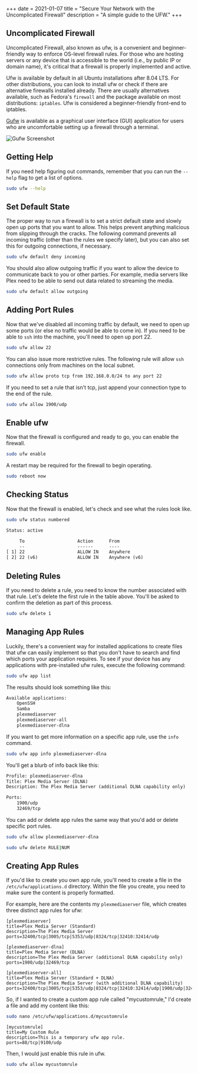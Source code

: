 +++
date = 2021-01-07
title = "Secure Your Network with the Uncomplicated Firewall"
description = "A simple guide to the UFW."
+++

## Uncomplicated Firewall

Uncomplicated Firewall, also known as ufw, is a convenient and
beginner-friendly way to enforce OS-level firewall rules. For those who
are hosting servers or any device that is accessible to the world (i.e.,
by public IP or domain name), it's critical that a firewall is properly
implemented and active.

Ufw is available by default in all Ubuntu installations after 8.04 LTS.
For other distributions, you can look to install ufw or check if there
are alternative firewalls installed already. There are usually
alternatives available, such as Fedora's `firewall` and the
package available on most distributions: `iptables`. Ufw is
considered a beginner-friendly front-end to iptables.

[Gufw](https://gufw.org) is available as a graphical user interface
(GUI) application for users who are uncomfortable setting up a firewall
through a terminal.

![Gufw Screenshot](https://img.cleberg.net/blog/20210107-secure-your-network-with-the-uncomplicated-firewall/gufw.png)

## Getting Help

If you need help figuring out commands, remember that you can run the
`--help` flag to get a list of options.

```sh
sudo ufw --help
```

## Set Default State

The proper way to run a firewall is to set a strict default state and
slowly open up ports that you want to allow. This helps prevent anything
malicious from slipping through the cracks. The following command
prevents all incoming traffic (other than the rules we specify later),
but you can also set this for outgoing connections, if necessary.

```sh
sudo ufw default deny incoming
```

You should also allow outgoing traffic if you want to allow the device
to communicate back to you or other parties. For example, media servers
like Plex need to be able to send out data related to streaming the
media.

```sh
sudo ufw default allow outgoing
```

## Adding Port Rules

Now that we've disabled all incoming traffic by default, we need to
open up some ports (or else no traffic would be able to come in). If you
need to be able to `ssh` into the machine, you'll need to
open up port 22.

```sh
sudo ufw allow 22
```

You can also issue more restrictive rules. The following rule will allow
`ssh` connections only from machines on the local subnet.

```sh
sudo ufw allow proto tcp from 192.168.0.0/24 to any port 22
```

If you need to set a rule that isn't tcp, just append your connection
type to the end of the rule.

```sh
sudo ufw allow 1900/udp
```

## Enable ufw

Now that the firewall is configured and ready to go, you can enable the
firewall.

```sh
sudo ufw enable
```

A restart may be required for the firewall to begin operating.

```sh
sudo reboot now
```

## Checking Status

Now that the firewall is enabled, let's check and see what the rules
look like.

```sh
sudo ufw status numbered
```

```txt
Status: active

     To                    Action      From
     --                    ------      ----
[ 1] 22                    ALLOW IN    Anywhere
[ 2] 22 (v6)               ALLOW IN    Anywhere (v6)
```

## Deleting Rules

If you need to delete a rule, you need to know the number associated
with that rule. Let's delete the first rule in the table above. You'll
be asked to confirm the deletion as part of this process.

```sh
sudo ufw delete 1
```

## Managing App Rules

Luckily, there's a convenient way for installed applications to create
files that ufw can easily implement so that you don't have to search
and find which ports your application requires. To see if your device
has any applications with pre-installed ufw rules, execute the following
command:

```sh
sudo ufw app list
```

The results should look something like this:

```txt
Available applications:
    OpenSSH
    Samba
    plexmediaserver
    plexmediaserver-all
    plexmediaserver-dlna
```

If you want to get more information on a specific app rule, use the
`info` command.

```sh
sudo ufw app info plexmediaserver-dlna
```

You'll get a blurb of info back like this:

```txt
Profile: plexmediaserver-dlna
Title: Plex Media Server (DLNA)
Description: The Plex Media Server (additional DLNA capability only)

Ports:
    1900/udp
    32469/tcp
```

You can add or delete app rules the same way that you'd add or delete
specific port rules.

```sh
sudo ufw allow plexmediaserver-dlna
```

```sh
sudo ufw delete RULE|NUM
```

## Creating App Rules

If you'd like to create you own app rule, you'll need to create a file
in the `/etc/ufw/applications.d` directory. Within the file
you create, you need to make sure the content is properly formatted.

For example, here are the contents my `plexmediaserver` file,
which creates three distinct app rules for ufw:

```config
[plexmediaserver]
title=Plex Media Server (Standard)
description=The Plex Media Server
ports=32400/tcp|3005/tcp|5353/udp|8324/tcp|32410:32414/udp

[plexmediaserver-dlna]
title=Plex Media Server (DLNA)
description=The Plex Media Server (additional DLNA capability only)
ports=1900/udp|32469/tcp

[plexmediaserver-all]
title=Plex Media Server (Standard + DLNA)
description=The Plex Media Server (with additional DLNA capability)
ports=32400/tcp|3005/tcp|5353/udp|8324/tcp|32410:32414/udp|1900/udp|32469/tcp
```

So, if I wanted to create a custom app rule called "mycustomrule,"
I'd create a file and add my content like this:

```sh
sudo nano /etc/ufw/applications.d/mycustomrule
```

```config
[mycustomrule]
title=My Custom Rule
description=This is a temporary ufw app rule.
ports=88/tcp|9100/udp
```

Then, I would just enable this rule in ufw.

```sh
sudo ufw allow mycustomrule
```
